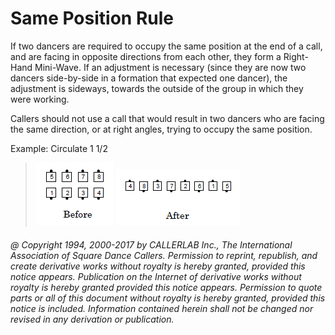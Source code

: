 
# Same Position Rule

If two dancers are required to occupy the same position at the end of a call, 
and are facing in opposite directions
from each other, they form a Right-Hand Mini-Wave. If an adjustment is necessary 
(since they are now two dancers side-by-side in a formation that expected one dancer), 
the adjustment is sideways, towards the outside of
the group in which they were working.

Callers should not use a call that would result in two dancers who are facing the same direction, 
or at right angles, trying to occupy the same position.

Example: Circulate 1 1/2

> 
> ![alt](same_position_rule_1.png)
> ![alt](same_position_rule_2.png)
> 

###### @ Copyright 1994, 2000-2017 by CALLERLAB Inc., The International Association of Square Dance Callers. Permission to reprint, republish, and create derivative works without royalty is hereby granted, provided this notice appears. Publication on the Internet of derivative works without royalty is hereby granted provided this notice appears. Permission to quote parts or all of this document without royalty is hereby granted, provided this notice is included. Information contained herein shall not be changed nor revised in any derivation or publication.
